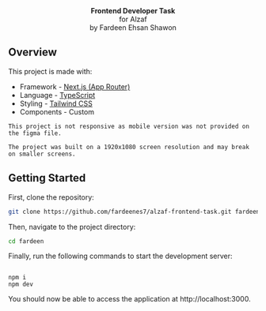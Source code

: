 <div align="center"><strong>Frontend Developer Task</strong></div>
<div align="center">for Alzaf</div>
<div align="center">
by Fardeen Ehsan Shawon
</div>

## Overview

This project is made with:

- Framework - [Next.js (App Router)](https://nextjs.org)
- Language - [TypeScript](https://www.typescriptlang.org)
- Styling - [Tailwind CSS](https://tailwindcss.com)
- Components - Custom

```
This project is not responsive as mobile version was not provided on the figma file.

The project was built on a 1920x1080 screen resolution and may break on smaller screens.
```

## Getting Started

First, clone the repository:

```bash
git clone https://github.com/fardeenes7/alzaf-frontend-task.git fardeen
```

Then, navigate to the project directory:

```bash
cd fardeen
```

Finally, run the following commands to start the development server:

```

npm i
npm dev

```

You should now be able to access the application at http://localhost:3000.

```

```
